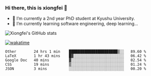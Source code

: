 ### Hi there, this is xiongfei 👋


- 🔭 I’m currently a 2nd year PhD student at Kyushu University.
- 🌱 I’m currently learning software engineering, deep learning...

<!--
**Toma62299781/Toma62299781** is a ✨ _special_ ✨ repository because its `README.md` (this file) appears on your GitHub profile.
Here are some ideas to get you started:
-->

![Xiongfei's GitHub stats](https://github-readme-stats.vercel.app/api?username=Toma62299781)


[![wakatime](https://wakatime.com/badge/user/9e8d5516-d162-43e7-9563-87295d455a71.svg)](https://wakatime.com/@9e8d5516-d162-43e7-9563-87295d455a71)

<!--START_SECTION:waka-->
```text
Other        24 hrs 1 min    ██████████████████████▒░░   89.60 % 
LaTeX        1 hr 43 mins    █▓░░░░░░░░░░░░░░░░░░░░░░░   06.42 % 
Google Doc   40 mins         ▓░░░░░░░░░░░░░░░░░░░░░░░░   02.54 % 
CSS          19 mins         ▒░░░░░░░░░░░░░░░░░░░░░░░░   01.24 % 
JSON         3 mins          ░░░░░░░░░░░░░░░░░░░░░░░░░   00.20 % 
```
<!--END_SECTION:waka-->


